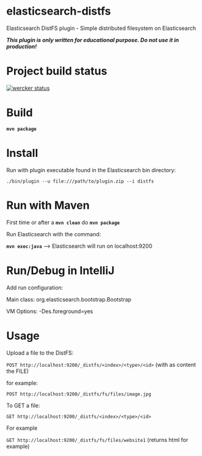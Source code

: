 # elasticsearch-distfs
Elasticsearch DistFS plugin - Simple distributed filesystem on Elasticsearch

***This plugin is only written for educational purpose. Do not use it in production!***

# Project build status
[![wercker status](https://app.wercker.com/status/1d899d8dce7aae8c7887d2d38af45830/m/master "wercker status")](https://app.wercker.com/project/bykey/1d899d8dce7aae8c7887d2d38af45830)

# Build
**`mvn package`**

# Install
Run with plugin executable found in the Elasticsearch bin directory:

`
./bin/plugin --u file:///path/to/plugin.zip --i distfs
`
# Run with Maven

First time or after a **`mvn clean`** do **`mvn package`**

Run Elasticsearch with the command:

**`mvn exec:java`**  --> Elasticsearch will run on localhost:9200

# Run/Debug in IntelliJ
Add run configuration:

Main class: org.elasticsearch.bootstrap.Bootstrap

VM Options: -Des.foreground=yes

# Usage
Upload a file to the DistFS:

`POST http://localhost:9200/_distfs/<index>/<type>/<id>` (with as content the FILE)

for example:

`POST http://localhost:9200/_distfs/fs/files/image.jpg`


To GET a file:

`GET http://localhost:9200/_distfs/<index>/<type>/<id>`

For example

`GET http://localhost:9200/_distfs/fs/files/website1` (returns html for example)

